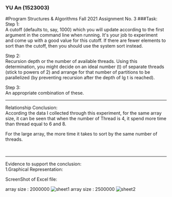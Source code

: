 ###     YU An (1523003)
#Program Structures & Algorithms Fall 2021 Assignment No. 3
###Task:<br>
Step 1:<br>
A cutoff (defaults to, say, 1000) which you will update according to the first argument in the command line when running. It's your job to experiment and come up with a good value for this cutoff. If there are fewer elements to sort than the cutoff, then you should use the system sort instead.

Step 2:<br>
Recursion depth or the number of available threads. Using this determination, you might decide on an ideal number (t) of separate threads (stick to powers of 2) and arrange for that number of partitions to be parallelized (by preventing recursion after the depth of lg t is reached).

Step 3:<br>
An appropriate combination of these.

***
Relationship Conclusion:<br>
According the data I collected through this experiment, for the same array size, it can be seen that when the number of Thread is 4, it spend more time than thread equal to 6 and 8. 

For the large array, the more time it takes to sort by the same number of threads.

<br> 

***
Evidence to support the conclusion:
<br>
1.Graphical Representation:<br>


ScreenShot of Excel file:

array size : 2000000
![sheet1](https://user-images.githubusercontent.com/50298195/140683439-853ec915-5feb-4d93-a013-6d9c86586f27.PNG)
array size : 2500000
![sheet2](https://user-images.githubusercontent.com/50298195/140683444-d1abd25e-bb35-4a43-8f40-dcd3dbcc4220.PNG)

